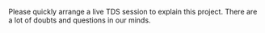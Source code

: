 Please quickly arrange a live TDS session to explain this project. There are a
lot of doubts and questions in our minds.